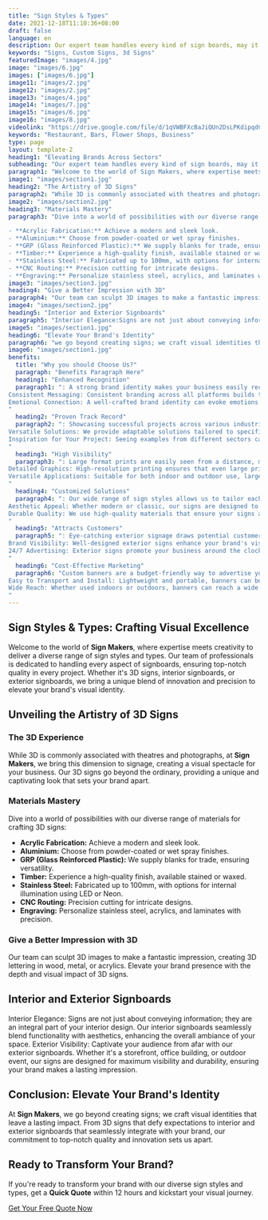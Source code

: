 ```yaml
---
title: "Sign Styles & Types"
date: 2021-12-18T11:10:36+08:00
draft: false
language: en
description: Our expert team handles every kind of sign boards, may it be a 3d sign, interior signboards, exterior signboards ensuring the top notch quality
keywords: "Signs, Custom Signs, 3d Signs"
featuredImage: "images/4.jpg"
image: "images/6.jpg"
images: ["images/6.jpg"]
image11: "images/2.jpg"
image12: "images/2.jpg"
image13: "images/4.jpg"
image14: "images/7.jpg"
image15: "images/6.jpg"
image16: "images/8.jpg"
videolink: "https://drive.google.com/file/d/1qVWBFXcBaJiQUn2DsLPKdipqdCH5SXM6/preview"
keywords: "Restaurant, Bars, Flower Shops, Business"
type: page
layout: template-2
heading1: "Elevating Brands Across Sectors"
subheading: "Our expert team handles every kind of sign boards, may it be a 3d sign, interior signboards, exterior signboards ensuring the top notch quality"
paragraph1: "Welcome to the world of Sign Makers, where expertise meets creativity to deliver a diverse range of sign styles and types. Our team of professionals is dedicated to handling every aspect of signboards, ensuring top-notch quality in every project. Whether it's 3D signs, interior signboards, or exterior signboards, we bring a unique blend of innovation and precision to elevate your brand's visual identity."
image1: "images/section1.jpg"
heading2: "The Artistry of 3D Signs"
paragraph2: "While 3D is commonly associated with theatres and photographs, at Sign Makers, we bring this dimension to signage, creating a visual spectacle for your business. Our 3D signs go beyond the ordinary, providing a unique and captivating look that sets your brand apart."
image2: "images/section2.jpg"
heading3: "Materials Mastery"
paragraph3: "Dive into a world of possibilities with our diverse range of materials for crafting 3D signs:

- **Acrylic Fabrication:** Achieve a modern and sleek look.
- **Aluminium:** Choose from powder-coated or wet spray finishes.
- **GRP (Glass Reinforced Plastic):** We supply blanks for trade, ensuring versatility.
- **Timber:** Experience a high-quality finish, available stained or waxed.
- **Stainless Steel:** Fabricated up to 100mm, with options for internal illumination using LED or Neon.
- **CNC Routing:** Precision cutting for intricate designs.
- **Engraving:** Personalize stainless steel, acrylics, and laminates with precision."
image3: "images/section3.jpg"
heading4: "Give a Better Impression with 3D"
paragraph4: "Our team can sculpt 3D images to make a fantastic impression, creating 3D lettering in wood, metal, or acrylics. Elevate your brand presence with the depth and visual impact of 3D signs."
image4: "images/section2.jpg"
heading5: "Interior and Exterior Signboards"
paragraph5: "Interior Elegance:Signs are not just about conveying information; they are an integral part of your interior design. Our interior signboards seamlessly blend functionality with aesthetics, enhancing the overall ambiance of your space. Exterior Visibility: Captivate your audience from afar with our exterior signboards. Whether it's a storefront, office building, or outdoor event, our signs are designed for maximum visibility and durability, ensuring your brand makes a lasting impression."
image5: "images/section1.jpg"
heading6: "Elevate Your Brand's Identity"
paragraph6: "we go beyond creating signs; we craft visual identities that leave a lasting impact. From 3D signs that defy expectations to interior and exterior signboards that seamlessly integrate with your brand, our commitment to top-notch quality and innovation sets us apart."
image6: "images/section1.jpg"
benefits:
  title: "Why you should Choose Us?"
  paragraph: "Benefits Paragraph Here"
  heading1: "Enhanced Recognition"
  paragraph1: ": A strong brand identity makes your business easily recognizable, helping you stand out in a crowded market.
Consistent Messaging: Consistent branding across all platforms builds trust and loyalty among your customers.
Emotional Connection: A well-crafted brand identity can evoke emotions and create a deeper connection with your audience.
"
  heading2: "Proven Track Record"
  paragraph2: ": Showcasing successful projects across various industries demonstrates our experience and reliability.
Versatile Solutions: We provide adaptable solutions tailored to specific industry needs, ensuring your signage aligns perfectly with your business goals.
Inspiration for Your Project: Seeing examples from different sectors can inspire innovative ideas for your own signage needs.
"
  heading3: "High Visibility"
  paragraph3: ": Large format prints are easily seen from a distance, making them perfect for attracting attention in busy areas.
Detailed Graphics: High-resolution printing ensures that even large prints have crisp, clear details, enhancing your brand's image.
Versatile Applications: Suitable for both indoor and outdoor use, large format prints can be used for various purposes, from advertisements to decorative art.
"
  heading4: "Customized Solutions"
  paragraph4: ": Our wide range of sign styles allows us to tailor each sign to your specific brand needs and preferences.
Aesthetic Appeal: Whether modern or classic, our signs are designed to enhance your business's visual appeal and complement your overall brand aesthetic.
Durable Quality: We use high-quality materials that ensure your signs are durable and long-lasting, providing excellent value for your investment.
"
  heading5: "Attracts Customers"
  paragraph5: ": Eye-catching exterior signage draws potential customers into your business, increasing foot traffic and sales.
Brand Visibility: Well-designed exterior signs enhance your brand's visibility, making it easy for customers to find you.
24/7 Advertising: Exterior signs promote your business around the clock, providing continuous advertising without ongoing costs.
"
  heading6: "Cost-Effective Marketing"
  paragraph6: "Custom banners are a budget-friendly way to advertise your business, events, or promotions.
Easy to Transport and Install: Lightweight and portable, banners can be easily transported and set up, making them ideal for temporary displays or events.
Wide Reach: Whether used indoors or outdoors, banners can reach a wide audience, increasing brand awareness and engagement.
"
---
```


## Sign Styles & Types: Crafting Visual Excellence

Welcome to the world of **Sign Makers**, where expertise meets creativity to deliver a diverse range of sign styles and types. Our team of professionals is dedicated to handling every aspect of signboards, ensuring top-notch quality in every project. Whether it's 3D signs, interior signboards, or exterior signboards, we bring a unique blend of innovation and precision to elevate your brand's visual identity.

## Unveiling the Artistry of 3D Signs

### The 3D Experience
While 3D is commonly associated with theatres and photographs, at **Sign Makers**, we bring this dimension to signage, creating a visual spectacle for your business. Our 3D signs go beyond the ordinary, providing a unique and captivating look that sets your brand apart.

### Materials Mastery
Dive into a world of possibilities with our diverse range of materials for crafting 3D signs:

- **Acrylic Fabrication:** Achieve a modern and sleek look.
- **Aluminium:** Choose from powder-coated or wet spray finishes.
- **GRP (Glass Reinforced Plastic):** We supply blanks for trade, ensuring versatility.
- **Timber:** Experience a high-quality finish, available stained or waxed.
- **Stainless Steel:** Fabricated up to 100mm, with options for internal illumination using LED or Neon.
- **CNC Routing:** Precision cutting for intricate designs.
- **Engraving:** Personalize stainless steel, acrylics, and laminates with precision.

### Give a Better Impression with 3D
Our team can sculpt 3D images to make a fantastic impression, creating 3D lettering in wood, metal, or acrylics. Elevate your brand presence with the depth and visual impact of 3D signs.

## Interior and Exterior Signboards

Interior Elegance: 
Signs are not just about conveying information; they are an integral part of your interior design. Our interior signboards seamlessly blend functionality with aesthetics, enhancing the overall ambiance of your space.
Exterior Visibility:
Captivate your audience from afar with our exterior signboards. Whether it's a storefront, office building, or outdoor event, our signs are designed for maximum visibility and durability, ensuring your brand makes a lasting impression.

## Conclusion: Elevate Your Brand's Identity

At **Sign Makers**, we go beyond creating signs; we craft visual identities that leave a lasting impact. From 3D signs that defy expectations to interior and exterior signboards that seamlessly integrate with your brand, our commitment to top-notch quality and innovation sets us apart.

## Ready to Transform Your Brand?

If you're ready to transform your brand with our diverse sign styles and types, get a **Quick Quote** within 12 hours and kickstart your visual journey.

[Get Your Free Quote Now](/book-consultation/)

